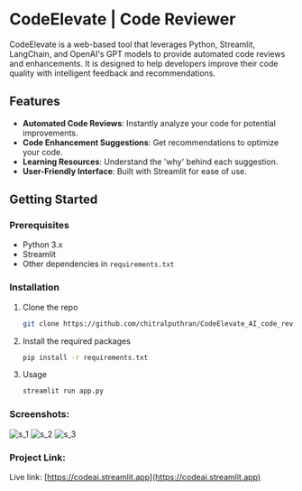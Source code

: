 # CodeElevate | Code Reviewer

CodeElevate is a web-based tool that leverages Python, Streamlit, LangChain, and OpenAI's GPT models to provide automated code reviews and enhancements. It is designed to help developers improve their code quality with intelligent feedback and recommendations.

## Features
- **Automated Code Reviews**: Instantly analyze your code for potential improvements.
- **Code Enhancement Suggestions**: Get recommendations to optimize your code.
- **Learning Resources**: Understand the 'why' behind each suggestion.
- **User-Friendly Interface**: Built with Streamlit for ease of use.

## Getting Started

### Prerequisites
- Python 3.x
- Streamlit
- Other dependencies in `requirements.txt`

### Installation
1. Clone the repo
   ```sh
   git clone https://github.com/chitralputhran/CodeElevate_AI_code_reviewer.git
   ```
2. Install the required packages
   ```sh
   pip install -r requirements.txt
   ```
3. Usage
   ```sh
   streamlit run app.py
   ```
### Screenshots: 
![s_1](https://github.com/chitralputhran/CodeElevate_AI_code_reviewer/assets/31520972/266165c9-e398-413a-b689-d45024871605)
![s_2](https://github.com/chitralputhran/CodeElevate_AI_code_reviewer/assets/31520972/0b6720e4-984a-4133-8383-c4c07bb6e99c)
![s_3](https://github.com/chitralputhran/CodeElevate_AI_code_reviewer/assets/31520972/b3e9610a-e14c-48cc-9123-289a831e9629)

### Project Link: 
Live link: [https://codeai.streamlit.app](https://codeai.streamlit.app)
